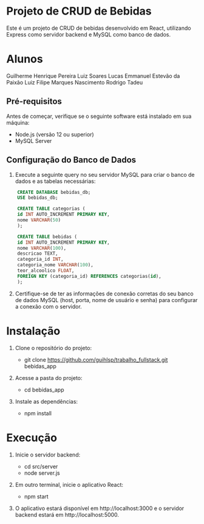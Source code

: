 # Projeto de CRUD de Bebidas

Este é um projeto de CRUD de bebidas desenvolvido em React, utilizando Express como servidor backend e MySQL como banco de dados.

# Alunos

Guilherme Henrique Pereira Luiz Soares
Lucas Emmanuel Estevão da Paixão
Luiz Filipe Marques Nascimento
Rodrigo Tadeu

## Pré-requisitos

Antes de começar, verifique se o seguinte software está instalado em sua máquina:

- Node.js (versão 12 ou superior)
- MySQL Server

## Configuração do Banco de Dados

1. Execute a seguinte query no seu servidor MySQL para criar o banco de dados e as tabelas necessárias:

```sql
    CREATE DATABASE bebidas_db;
    USE bebidas_db;

    CREATE TABLE categorias (
    id INT AUTO_INCREMENT PRIMARY KEY,
    nome VARCHAR(50)
    );

    CREATE TABLE bebidas (
    id INT AUTO_INCREMENT PRIMARY KEY,
    nome VARCHAR(100),
    descricao TEXT,
    categoria_id INT,
    categoria_nome VARCHAR(100),
    teor_alcoolico FLOAT,
    FOREIGN KEY (categoria_id) REFERENCES categorias(id),
    );
```
2. Certifique-se de ter as informações de conexão corretas do seu banco de dados MySQL (host, porta, nome de usuário e senha) para configurar a conexão com o servidor.

# Instalação

1. Clone o repositório do projeto:

    - git clone https://github.com/guihlsp/trabalho_fullstack.git bebidas_app

2. Acesse a pasta do projeto:

    - cd bebidas_app

3. Instale as dependências:

    - npm install

# Execução

1. Inicie o servidor backend:

    - cd src/server
    - node server.js

2. Em outro terminal, inicie o aplicativo React:

    - npm start

3. O aplicativo estará disponível em http://localhost:3000 e o servidor backend estará em http://localhost:5000.

# 
